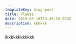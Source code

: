 ```yaml
---
templateKey: blog-post
title: Please
date: 2019-03-16T13:49:16.993Z
description: kkkkkk
---
```

ikkkkkkkkkkkk
